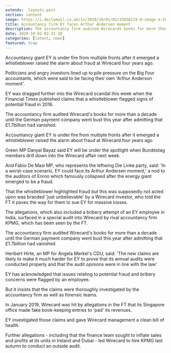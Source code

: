 ```yaml
---
extends: _layouts.post
section: content
image: https://i.dailymail.co.uk/1s/2020/10/01/02/33838174-0-image-a-26_1601515828472.jpg 
title: Accountancy firm EY faces Arthur Andersen moment 
description: The accountancy firm audited Wirecards books for more than a decade until the German payment company went bust this year after admitting that £1.7billion had vanished. 
date: 2020-10-01-02-32-38 
categories: [latest, news] 
featured: true 
--- 
```

Accountancy giant EY is under fire from multiple fronts after it emerged a whistleblower raised the alarm about fraud at Wirecard four years ago. 

Politicians and angry investors lined up to pile pressure on the Big Four accountants, which were said to be facing their own 'Arthur Anderson moment'.  

EY was dragged further into the Wirecard scandal this week when the Financial Times published claims that a whistleblower flagged signs of potential fraud in 2016.

The accountancy firm audited Wirecard's books for more than a decade until the German payment company went bust this year after admitting that £1.7billion had vanished.

Accountancy giant EY is under fire from multiple fronts after it emerged a whistleblower raised the alarm about fraud at Wirecard four years ago

Green MP Danyal Bayaz said EY will be under the spotlight when Bundestag members drill down into the Wirecard affair next week. 

And Fabio De Masi MP, who represents the leftwing Die Linke party, said: 'In a worst-case scenario, EY could face its Arthur Andersen moment,' a nod to the auditors of Enron which famously collapsed after the energy giant emerged to be a fraud. 

That the whistleblower highlighted fraud but this was supposedly not acted upon was branded 'just unbelievable' by a Wirecard investor, who told the FT it paves the way for them to sue EY for massive losses.

The allegations, which also included a bribery attempt of an EY employee in India, surfaced in a special audit into Wirecard by rival accountancy firm KPMG, which has been seen by the FT.

The accountancy firm audited Wirecard's books for more than a decade until the German payment company went bust this year after admitting that £1.7billion had vanished 

Heribert Hirte, an MP for Angela Merkel's CDU, said: 'The new claims are likely to make it much harder for EY to prove that its annual audits were conducted properly and that the audit opinions were in line with the law.' 

EY has acknowledged that issues relating to potential fraud and bribery concerns were flagged by an employee.

But it insists that the claims were thoroughly investigated by the accountancy firm as well as forensic teams.   

In January 2019, Wirecard was hit by allegations in the FT that its Singapore office made fake book-keeping entries to 'pad' its revenues.

EY investigated those claims and gave Wirecard management a clean bill of health. 

Further allegations - including that the finance team sought to inflate sales and profits at its units in Ireland and Dubai - led Wirecard to hire KPMG last autumn to conduct an outside audit.   

